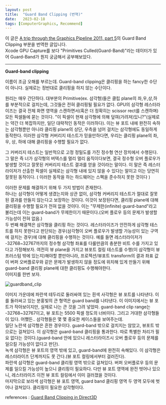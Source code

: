 ```yaml
---
layout: post
title:  "Guard Band Clipping (번역)"
date:   2023-02-18
tags: [ComputerGraphics, Recommend]
---          
```


이 글은 [A trip through the Graphics Pipeline 2011, part 5](https://fgiesen.wordpress.com/2011/07/05/a-trip-through-the-graphics-pipeline-2011-part-5/)의 Guard Band Clipping 부분을 번역한 글입니다.                      
Xcode GPU Capture를 보다 "Primitives Culled(Guard-Band)"라는 데이터가 있어 Guard-Band가 뭔지 궁금해서 공부해보았다.        

----------------------
    
**Guard-band clipping**            
                
이름이 조금 오해를 부르는데. Guard-band clipping은 클리핑을 하는 fancy한 수단이 아니다. 실제로는 정반대로 클리핑을 하지 않는 수단이다.             
     
원리는 매우 간단하다. 대부분의 Primitive(ex. 삼각형)들은 클립 plane의 좌,우,상,하를 부분적으로 걸치는데, 그것들은 전혀 클리핑될 필요가 없다. GPU의 삼각형 레스터라이즈는 결국 전체 화면 영역을 스캔하면서(혹은 더 정확히는 scissor rect를 스캔하며) 모든 픽셀들에 묻는 것이다. "이 픽셀이 현재 삼각형에 의해 덮여(가려져)있니?"(실제로는 약간 더 복잡하지만, 일단 대략적인 동작은 이러하다). 이는 뷰 포트 내에 완전히 속하는 삼각형뿐만 아니라 클리핑 plane의 상단, 우측을 넘어 걸치는 삼각형에도 동일하게 동작한다. 이러한 삼각형 커버리지 테스트가 믿을만하다면, 우리는 클리핑 plane의 좌, 우, 상, 하에 대해 클리핑을 수행할 필요가 없다.          

그 커버리지 테스트는 일반적으로 고정 정밀도를 가진 정수형 연산 장치에서 수행된다. 그 말은 즉 너가 삼각형의 버텍스를 멀리 멀리 움직이다보면, 결국 정수형 오버 플로우가 발생할 것이고 잘못된 커버리지 테스트 결과를 얻을 것이라는 말이다. 이 말은 즉 레스터라이저가 산출한 픽셀이 실제로는 삼각형 내에 있지 않을 수 있다는 말이고 이는 당연히 잘못된 동작이다. ( 이러한 동작을 하는 하드웨어는 스펙을 준수하지 못한 것이다 )       
             
이러한 문제를 해결하기 위해 두 가지 방법이 존재한다.           
하나는 삼각형이 어떻게 생겼는지와 상관 없이, 삼각형 커버리지 테스트가 절대로 잘못된 결과를 만들지 않는다고 보장하는 것이다. 이것이 보장된다면, 클리핑 plane에 대해 클리핑을 수행할 필요가 전혀 없을 것이다. 이는 "무제한(infinite) guard-band"라고 불리는데 이는 guard-band가 무제한이기 때문이다.(오버 플로우 등의 문제가 발생할 가능성이 전혀 없음.)                      
두 번째 해결책은 삼각형을 클리핑 하는 것이다. 레스터라이즈가 안전하게 삼각형 테스트를 하지 못한다고 판단되는 경우(삼각형이 오버 플로우가 발생할 가능성이 있는 구역에 걸치는 경우)에 대해 클리핑을 수행하는 것이다. 예를 들면 레스터라이저가 -32768~32767까지의 정수형 삼각형 좌표를 다룰만큼의 충분한 비트 수를 가지고 있다고 가정해보자. 여전히 뷰 plane을 가지고 뷰포트 컬링 테스트를 수행(이 삼각형이 뷰 프러스텀 밖에 있는지)해야할 뿐만아니라, 프로젝션/뷰포트 transform의 결과 좌표 값이 버퍼 오버플로우와 같은 문제가 발생하지 않을 정도에 위치해 있게 만들기 위해 guard-band 클리핑 plane에 대한 클리핑도 수행해야한다.          
이미지를 한번 보자.            
              
![guardband_clip](https://user-images.githubusercontent.com/33873804/219850363-5bb13b5c-fc02-4004-9ac8-a20cc50501f1.png)              
             
이미지 가운데에 파란색 테두리로 둘러싸여 있는 흰색 사각형은 뷰 포트를 나타낸다. 이를 둘러싸고 있는 분홍빛의 큰 형역은 guard band를 나타낸다. 이 이미지에서는 뷰 포트가 작아보이지만, 실제로 나는 큰 것을 그려 넣었따. guard-band clip range는 -32768~32767이고, 뷰 포트는 5500 픽셀 정도의 너비이다. 그리고 거대한 삼각형들이 있다. 어쨌든.. 삼각형들은 몇 몇 중요한 케이스들을 보여주는데.                    
일단 노란색 삼각형은 흔한 경우이다. guard-band 밖으로 걸치지는 않았고, 뷰포트 밖으로는 걸쳐있다. 이 삼각형은 guard-band 클리핑을 통과한다. 따로 특별한 처리가 필요 없다는 것이다.(guard-band 안에 있으니 레스터라이즈시 오버 플로우 등의 문제를 일으킬 가능성이 없다고 판단).                
녹색 삼각형은 뷰 포트의 영역 밖에 있고, guard-band에 완전히 속해있다. 이 삼각형은 레스터라이즈 단계까지도 못 간다.(뷰 포트 컬링에서부터 걸러진다).                       
파란색 삼각형은 guard-band 클리핑 영역 밖으로 걸쳐있다. 버퍼 오버플로우 등의 문제를 일으킬 가능성이 높으니 클리핑이 필요하다. 다만 뷰 포트 영역에 완전 벗어나 있으니, 레스터라이즈 이전 뷰 포트 컬링에서 이미 걸러졌을 것이다.              
마지막으로 보라색 삼각형은 뷰 포트 영역, guard band 클리핑 영역 두 영역 모두에 벗어나 걸쳐있다. 클리핑이 필요한 삼각형이다.                 
         
references : [Guard Band Clipping in Direct3D](https://developer.download.nvidia.com/assets/gamedev/docs/Guard_Band_Clipping.pdf)         